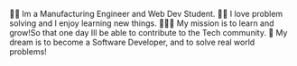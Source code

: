 👩‍🎓 Im a Manufacturing Engineer and Web Dev Student.
👨‍💻 I love problem solving and I enjoy learning new things. 
🏃🏻‍♀️ My mission is to learn and grow!So that one day Ill be able to contribute to the Tech community.
🏁 My dream is to become a Software Developer, and to solve real world problems!
